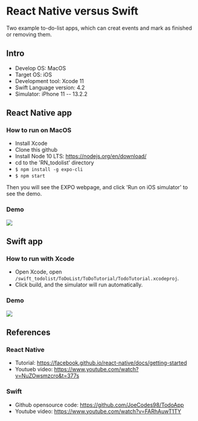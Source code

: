 # React Native versus Swift
Two example to-do-list apps, which can creat events and mark as finished or removing them.

## Intro
- Develop OS: MacOS
- Target OS: iOS
- Development tool: Xcode 11
- Swift Language version: 4.2
- Simulator: iPhone 11 -- 13.2.2

## React Native app
### How to run on MacOS
- Install Xcode
- Clone this github
- Install Node 10 LTS: https://nodejs.org/en/download/ 
- cd to the 'RN_todolist' directory
- ```$ npm install -g expo-cli```
- ```$ npm start```

Then you will see the EXPO webpage, and click 'Run on iOS simulator' to see the demo.

### Demo
<img src="https://github.com/TingyiZhang/To-Do-List-app-on-React-Native-and-Swift/blob/master/RN_todolist/react_demo.gif">

## Swift app
### How to run with Xcode
- Open Xcode, open ```/swift_todolist/ToDoList/ToDoTutorial/TodoTutorial.xcodeproj```.
- Click build, and the simulator will run automatically.

### Demo
<img src="https://github.com/TingyiZhang/To-Do-List-app-on-React-Native-and-Swift/blob/master/Swift_todolist/swift_demo.gif">

## References
### React Native
- Tutorial: https://facebook.github.io/react-native/docs/getting-started
- Youtueb video: https://www.youtube.com/watch?v=NuZOwsmzcro&t=377s

### Swift
- Github opensource code: https://github.com/JoeCodes98/TodoApp
- Youtube video: https://www.youtube.com/watch?v=FARhAuwT1TY
